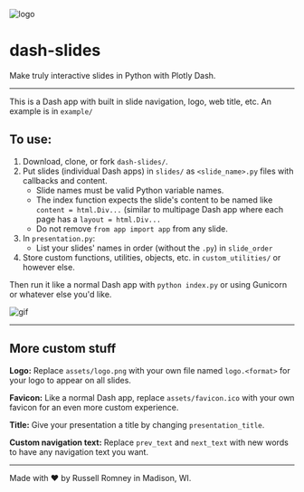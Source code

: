 ![logo](https://raw.githubusercontent.com/russellromney/dash-slides/master/dash-slides/assets/logo.png)

# dash-slides

Make truly interactive slides in Python with Plotly Dash.

---

This is a Dash app with built in slide navigation, logo, web title, etc. An example is in `example/` 

## To use:

1. Download, clone, or fork `dash-slides/`.
1. Put slides (individual Dash apps) in `slides/` as `<slide_name>.py` files with callbacks and content.
   - Slide names must be valid Python variable names.
   - The index function expects the slide's content to be named like `content = html.Div...` (similar to multipage Dash app where each page has a `layout = html.Div...`
   - Do not remove `from app import app` from any slide.
3. In `presentation.py`:
   - List your slides' names in order (without the `.py`) in `slide_order`
2. Store custom functions, utilities, objects, etc. in `custom_utilities/` or however else.

Then run it like a normal Dash app with `python index.py` or using Gunicorn or whatever else you'd like. 

![gif](https://media.giphy.com/media/YPt6omcsn3Q5iabl9V/giphy.gif)

---

## More custom stuff

**Logo:** Replace `assets/logo.png` with your own file named `logo.<format>` for your logo to appear on all slides.

**Favicon:** Like a normal Dash app, replace `assets/favicon.ico` with your own favicon for an even more custom experience.

**Title:** Give your presentation a title by changing `presentation_title`.

**Custom navigation text:** Replace `prev_text` and `next_text` with new words to have any navigation text you want.


---

Made with :heart: by Russell Romney in Madison, WI.
